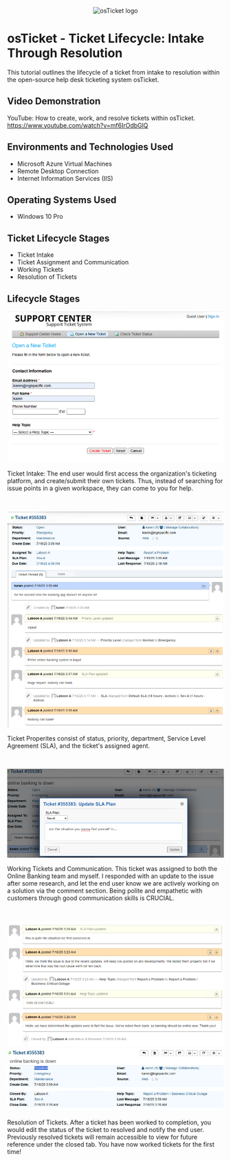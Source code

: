 
<p align="center">
<img src="https://i.imgur.com/Clzj7Xs.png" alt="osTicket logo"/>
</p>

<h1>osTicket - Ticket Lifecycle: Intake Through Resolution</h1>
This tutorial outlines the lifecycle of a ticket from intake to resolution within the open-source help desk ticketing system osTicket.<br />


<h2>Video Demonstration</h2>

YouTube: How to create, work, and resolve tickets within osTicket. https://www.youtube.com/watch?v=mf6IrOdbGlQ
<h2>Environments and Technologies Used</h2>

- Microsoft Azure Virtual Machines
- Remote Desktop Connection
- Internet Information Services (IIS)

<h2>Operating Systems Used </h2>

- Windows 10 Pro

<h2>Ticket Lifecycle Stages</h2>

- Ticket Intake
- Ticket Assignment and Communication
- Working Tickets 
- Resolution of Tickets

<h2>Lifecycle Stages</h2>

<p>

![image alt](https://github.com/LaithAli28/ticket-lifecycle/blob/main/S1.png?raw=true)


</p>
<p>
Ticket Intake: The end user would first access the organization's ticketing platform, and create/submit their own tickets. Thus, instead of searching for issue points in a given workspace, they can come to you for help.
</p>
<br />

<p>

![image alt](https://github.com/LaithAli28/ticket-lifecycle/blob/main/S2.png?raw=true)

</p>
<p>
Ticket Properites consist of status, priority, department, Service Level Agreement (SLA), and the ticket's assigned agent.
</p>
<br />

<p>

![image alt](https://github.com/LaithAli28/ticket-lifecycle/blob/main/S3.png?raw=true)

</p>
<p>
Working Tickets and Communication. This ticket was assigned to both the Online Banking team and myself. I responded with an update to the issue after some research, and let the end user know we are actively working on a solution via the comment section. Being polite and empathetic with customers through good communication skills is CRUCIAL.    
</p>
<br />

<p>

![image alt](https://github.com/LaithAli28/ticket-lifecycle/blob/main/S4.png?raw=true)
![image alt](https://github.com/LaithAli28/ticket-lifecycle/blob/main/S5.png?raw=true)

</p>
<p>
Resolution of Tickets. After a ticket has been worked to completion, you would edit the status of the ticket to resolved and notify the end user. Previously resolved tickets will remain accessible to view for future reference under the closed tab. You have now worked tickets for the first time!
</p>
<br />
